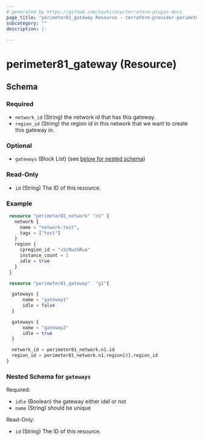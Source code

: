 ```yaml
---
# generated by https://github.com/hashicorp/terraform-plugin-docs
page_title: "perimeter81_gateway Resource - terraform-provider-perimeter81"
subcategory: ""
description: |-
  
---
```


# perimeter81_gateway (Resource)

<!-- schema generated by tfplugindocs -->
## Schema

### Required

- `network_id` (String) the network id that has this gateway.
- `region_id` (String) the region id in this network that we want to create this gateway in.

### Optional

- `gateways` (Block List) (see [below for nested schema](#nestedblock--gateways))

### Read-Only

- `id` (String) The ID of this resource.

### Example

```terraform
 resource "perimeter81_network" "n1" {
   network {
     name = "network-test",
     tags = ["test"]
   }
   region {
     cpregion_id = "v2cRwzGRua"
     instance_count = 1
     idle = true
   }
 }

 resource "perimeter81_gateway"  "g1"{

  gateways {
      name = "gateway1"
      idle = false
  }

  gateways {
      name = "gateway2"
      idle = true
  }

  network_id = perimeter81_network.n1.id
  region_id = perimeter81_network.n1.region[0].region_id
}
```

<a id="nestedblock--gateways"></a>
### Nested Schema for `gateways`

Required:

- `idle` (Boolean) the gateway either idel or not
- `name` (String) should be unique

Read-Only:

- `id` (String) The ID of this resource.
